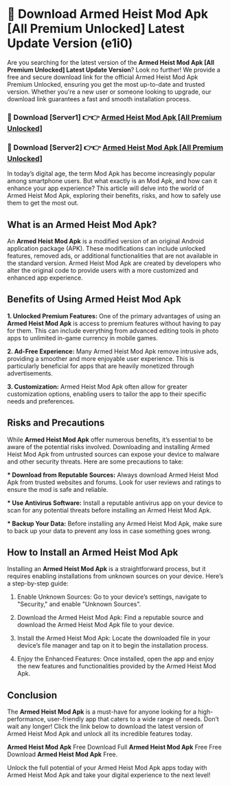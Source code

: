 # 🤖 Download Armed Heist Mod Apk [All Premium Unlocked] Latest Update Version (e1i0)

Are you searching for the latest version of the <strong>Armed Heist Mod Apk [All Premium Unlocked] Latest Update Version</strong>? Look no further! We provide a free and secure download link for the official Armed Heist Mod Apk Premium Unlocked, ensuring you get the most up-to-date and trusted version. Whether you're a new user or someone looking to upgrade, our download link guarantees a fast and smooth installation process.


<h3>📌 Download [Server1] 👉👉 <a href="https://hapymods.com?title=Armed+Heist+Mod+Apk&ref=3B1">Armed Heist Mod Apk [All Premium Unlocked]</a></h3>

<h3>📌 Download [Server2] 👉👉 <a href="https://hapymods.com?title=Armed+Heist+Mod+Apk&ref=3B1">Armed Heist Mod Apk [All Premium Unlocked]</a></h3>


In today’s digital age, the term Mod Apk has become increasingly popular among smartphone users. But what exactly is an Mod Apk, and how can it enhance your app experience? This article will delve into the world of Armed Heist Mod Apk, exploring their benefits, risks, and how to safely use them to get the most out.


<h2>What is an Armed Heist Mod Apk?</h2>

An <strong>Armed Heist Mod Apk</strong> is a modified version of an original Android application package (APK). These modifications can include unlocked features, removed ads, or additional functionalities that are not available in the standard version. Armed Heist Mod Apk are created by developers who alter the original code to provide users with a more customized and enhanced app experience.


<h2>Benefits of Using Armed Heist Mod Apk</h2>

<strong> 1. Unlocked Premium Features:</strong> One of the primary advantages of using an <strong>Armed Heist Mod Apk</strong> is access to premium features without having to pay for them. This can include everything from advanced editing tools in photo apps to unlimited in-game currency in mobile games.

<strong> 2. Ad-Free Experience:</strong> Many Armed Heist Mod Apk remove intrusive ads, providing a smoother and more enjoyable user experience. This is particularly beneficial for apps that are heavily monetized through advertisements.

<strong> 3. Customization:</strong> Armed Heist Mod Apk often allow for greater customization options, enabling users to tailor the app to their specific needs and preferences.


<h2>Risks and Precautions</h2>

While <strong>Armed Heist Mod Apk</strong> offer numerous benefits, it’s essential to be aware of the potential risks involved. Downloading and installing Armed Heist Mod Apk from untrusted sources can expose your device to malware and other security threats. Here are some precautions to take:

<strong> * Download from Reputable Sources:</strong> Always download Armed Heist Mod Apk from trusted websites and forums. Look for user reviews and ratings to ensure the mod is safe and reliable.

<strong> * Use Antivirus Software:</strong> Install a reputable antivirus app on your device to scan for any potential threats before installing an Armed Heist Mod Apk.

<strong> * Backup Your Data:</strong> Before installing any Armed Heist Mod Apk, make sure to back up your data to prevent any loss in case something goes wrong.


<h2>How to Install an Armed Heist Mod Apk</h2>

Installing an <strong>Armed Heist Mod Apk</strong> is a straightforward process, but it requires enabling installations from unknown sources on your device. Here’s a step-by-step guide:

 1. Enable Unknown Sources: Go to your device’s settings, navigate to "Security," and enable "Unknown Sources".

 2. Download the Armed Heist Mod Apk: Find a reputable source and download the Armed Heist Mod Apk file to your device.

 3. Install the Armed Heist Mod Apk: Locate the downloaded file in your device’s file manager and tap on it to begin the installation process.

 4. Enjoy the Enhanced Features: Once installed, open the app and enjoy the new features and functionalities provided by the Armed Heist Mod Apk.


<h2><strong>Conclusion</strong></h2>

The <strong>Armed Heist Mod Apk</strong> is a must-have for anyone looking for a high-performance, user-friendly app that caters to a wide range of needs. Don’t wait any longer! Click the link below to download the latest version of Armed Heist Mod Apk and unlock all its incredible features today.

<strong>Armed Heist Mod Apk</strong> Free Download Full <strong>Armed Heist Mod Apk</strong> Free Free Download <strong>Armed Heist Mod Apk</strong> Free.

Unlock the full potential of your Armed Heist Mod Apk apps today with Armed Heist Mod Apk and take your digital experience to the next level!
